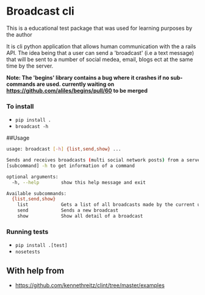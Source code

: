 # Broadcast cli
This is a educational test package that was used for learning purposes by the author
 
It is cli python application that allows human communication with the a rails API.
The idea being that a user can send a 'broadcast' (i.e a text message) that will 
be sent to a number of social medea, email, blogs ect at the same time by the server.

**Note: The 'begins' library contains a bug where it crashes if no sub-commands are used.
 currently waiting on 
 https://github.com/aliles/begins/pull/60 
 to be merged**
 
### To install
- `pip install .`
- `broadcast -h`

##Usage
```bash
usage: broadcast [-h] {list,send,show} ...

Sends and receives broadcasts (multi social network posts) from a server. Use
[subcommand] -h to get information of a command

optional arguments:
  -h, --help        show this help message and exit

Available subcommands:
  {list,send,show}
    list            Gets a list of all broadcasts made by the current user
    send            Sends a new broadcast
    show            Show all detail of a broadcast

```

### Running tests
- `pip install .[test]`
- `nosetests`

## With help from 
- https://github.com/kennethreitz/clint/tree/master/examples